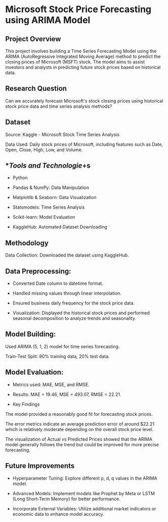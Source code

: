 # **Microsoft Stock Price Forecasting using ARIMA Model**

## **Project Overview**

This project involves building a Time Series Forecasting Model using the ARIMA (AutoRegressive Integrated Moving Average) method to predict the closing prices of Microsoft (MSFT) stock. The model aims to assist investors and analysts in predicting future stock prices based on historical data.

## **Research Question**

Can we accurately forecast Microsoft's stock closing prices using historical stock price data and time series analysis methods?

## **Dataset**

Source: Kaggle - Microsoft Stock Time Series Analysis

Data Used: Daily stock prices of Microsoft, including features such as Date, Open, Close, High, Low, and Volume.

## **Tools and Technologie*+s

* Python

* Pandas & NumPy: Data Manipulation

* Matplotlib & Seaborn: Data Visualization

* Statsmodels: Time Series Analysis

* Scikit-learn: Model Evaluation

* KaggleHub: Automated Dataset Downloading

## **Methodology**

Data Collection: Downloaded the dataset using KaggleHub.

## **Data Preprocessing:**

* Converted Date column to datetime format.

* Handled missing values through linear interpolation.

* Ensured business daily frequency for the stock price data.

* Visualization: Displayed the historical stock prices and performed seasonal decomposition to analyze trends and seasonality.

## **Model Building:**

Used ARIMA (5, 1, 2) model for time series forecasting.

Train-Test Split: 80% training data, 20% test data.

## **Model Evaluation:**

* Metrics used: MAE, MSE, and RMSE.

* Results: MAE = 19.46, MSE = 493.07, RMSE = 22.21.

* Key Findings

The model provided a reasonably good fit for forecasting stock prices.

The error metrics indicate an average prediction error of around $22.21 which is relatively moderate depending on the overall stock price level.

The visualization of Actual vs Predicted Prices showed that the ARIMA model generally follows the trend but could be improved for more precise forecasting.

## **Future Improvements**

* Hyperparameter Tuning: Explore different p, d, q values in the ARIMA model.

* Advanced Models: Implement models like Prophet by Meta or LSTM (Long Short-Term Memory) for better performance.

* Incorporate External Variables: Utilize additional market indicators or economic data to enhance model accuracy.
